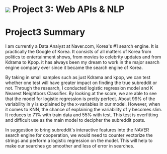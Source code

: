 # ![](https://ga-dash.s3.amazonaws.com/production/assets/logo-9f88ae6c9c3871690e33280fcf557f33.png) Project 3: Web APIs & NLP

# Project3 Summary

I am currently a Data Analyst at Naver.com, Korea's #1 search engine. It is practically the Google of Korea. It consists of all matters of Korea from politics to entertainment shows, from movies to celebrity updates and from Kdrama to Kpop. it has always been my dream to work in the major search engine company ever since it became the search engine of Korea. 

By taking in small samples such as just Kdrama and kpop, we can test whether one test will have greater impact on finding the true subreddit or not. Through the research, I conducted logistic regression model and K Nearest Neightbors Classifier. By looking at the score, we are able to see that the model for logistic regression is pretty perfect. About 99% of the variability in y is explained by the x-variables in our model. However, when it comes to KNN, the chance of explaining the variability of y becomes slim. It reduces to 71% with train data and 55% with test. This test is overfitting and difficult use as the main model to decipher the subreddit posts. 

In suggestion to bring subreddit's interactive features into the NAVER search engine for cooperation, we would need to counter vectorize the strings and perform a logistic regression on the model. This will help to make our searches go smoother and less of error in searches.

